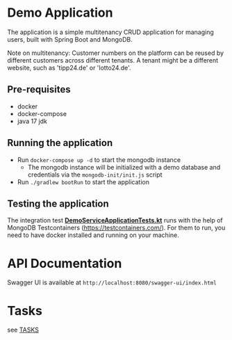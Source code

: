 # Demo Application
The application is a simple multitenancy CRUD application for managing users, built with Spring Boot and MongoDB. 

Note on multitenancy: Customer numbers on the platform can be reused by different customers across different tenants. A tenant might be a different website, such as 'tipp24.de' or 'lotto24.de'.


## Pre-requisites
* docker
* docker-compose
* java 17 jdk

## Running the application
* Run `docker-compose up -d` to start the mongodb instance
  * The mongodb instance will be initialized with a demo database and credentials via the `mongodb-init/init.js` script
* Run `./gradlew bootRun` to start the application

## Testing the application
The integration test **[DemoServiceApplicationTests.kt](src%2Ftest%2Fkotlin%2Forg%2Fexample%2Fdemoservice%2FDemoServiceApplicationTests.kt)** runs with the help of MongoDB Testcontainers (https://testcontainers.com/).
For them to run, you need to have docker installed and running on your machine.

# API Documentation
Swagger UI is available at `http://localhost:8080/swagger-ui/index.html`

# Tasks
see [TASKS](TASKS.md)
